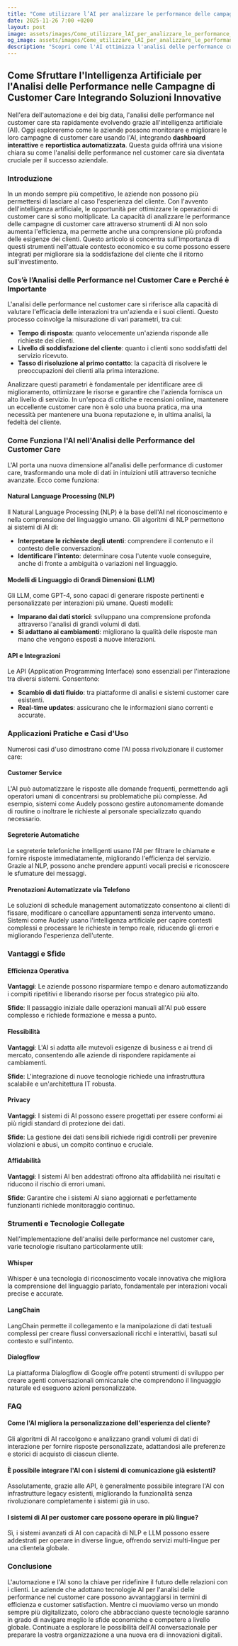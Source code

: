 ```yaml
---
title: "Come utilizzare l’AI per analizzare le performance delle campagne di customer care"
date: 2025-11-26 7:00 +0200
layout: post
image: assets/images/Come_utilizzare_lAI_per_analizzare_le_performance_delle_campagne_di_customer_care.jpg
og_image: assets/images/Come_utilizzare_lAI_per_analizzare_le_performance_delle_campagne_di_customer_care.jpg
description: "Scopri come l'AI ottimizza l'analisi delle performance customer care con dashboard interattive e reportistica automatizzata, rivoluzionando il tuo approccio!"
---
```


## Come Sfruttare l'Intelligenza Artificiale per l'Analisi delle Performance nelle Campagne di Customer Care Integrando Soluzioni Innovative

Nell'era dell'automazione e dei big data, l'analisi delle performance nel customer care sta rapidamente evolvendo grazie all'intelligenza artificiale (AI). Oggi esploreremo come le aziende possono monitorare e migliorare le loro campagne di customer care usando l'AI, integrando **dashboard interattive** e **reportistica automatizzata**. Questa guida offrirà una visione chiara su come l'analisi delle performance nel customer care sia diventata cruciale per il successo aziendale.

### Introduzione

In un mondo sempre più competitivo, le aziende non possono più permettersi di lasciare al caso l'esperienza del cliente. Con l'avvento dell'intelligenza artificiale, le opportunità per ottimizzare le operazioni di customer care si sono moltiplicate. La capacità di analizzare le performance delle campagne di customer care attraverso strumenti di AI non solo aumenta l'efficienza, ma permette anche una comprensione più profonda delle esigenze dei clienti. Questo articolo si concentra sull'importanza di questi strumenti nell'attuale contesto economico e su come possono essere integrati per migliorare sia la soddisfazione del cliente che il ritorno sull'investimento.

### Cos’è l’Analisi delle Performance nel Customer Care e Perché è Importante

L'analisi delle performance nel customer care si riferisce alla capacità di valutare l'efficacia delle interazioni tra un'azienda e i suoi clienti. Questo processo coinvolge la misurazione di vari parametri, tra cui:

- **Tempo di risposta**: quanto velocemente un'azienda risponde alle richieste dei clienti.
- **Livello di soddisfazione del cliente**: quanto i clienti sono soddisfatti del servizio ricevuto.
- **Tasso di risoluzione al primo contatto**: la capacità di risolvere le preoccupazioni dei clienti alla prima interazione.

Analizzare questi parametri è fondamentale per identificare aree di miglioramento, ottimizzare le risorse e garantire che l'azienda fornisca un alto livello di servizio. In un'epoca di critiche e recensioni online, mantenere un eccellente customer care non è solo una buona pratica, ma una necessità per mantenere una buona reputazione e, in ultima analisi, la fedeltà del cliente.

### Come Funziona l'AI nell'Analisi delle Performance del Customer Care

L'AI porta una nuova dimensione all'analisi delle performance di customer care, trasformando una mole di dati in intuizioni utili attraverso tecniche avanzate. Ecco come funziona:

#### Natural Language Processing (NLP)

Il Natural Language Processing (NLP) è la base dell'AI nel riconoscimento e nella comprensione del linguaggio umano. Gli algoritmi di NLP permettono ai sistemi di AI di:

- **Interpretare le richieste degli utenti**: comprendere il contenuto e il contesto delle conversazioni.
- **Identificare l'intento**: determinare cosa l'utente vuole conseguire, anche di fronte a ambiguità o variazioni nel linguaggio.

#### Modelli di Linguaggio di Grandi Dimensioni (LLM)

Gli LLM, come GPT-4, sono capaci di generare risposte pertinenti e personalizzate per interazioni più umane. Questi modelli:

- **Imparano dai dati storici**: sviluppano una comprensione profonda attraverso l'analisi di grandi volumi di dati.
- **Si adattano ai cambiamenti**: migliorano la qualità delle risposte man mano che vengono esposti a nuove interazioni.

#### API e Integrazioni

Le API (Application Programming Interface) sono essenziali per l'interazione tra diversi sistemi. Consentono:

- **Scambio di dati fluido**: tra piattaforme di analisi e sistemi customer care esistenti.
- **Real-time updates**: assicurano che le informazioni siano correnti e accurate.

### Applicazioni Pratiche e Casi d'Uso

Numerosi casi d'uso dimostrano come l'AI possa rivoluzionare il customer care:

#### Customer Service

L'AI può automatizzare le risposte alle domande frequenti, permettendo agli operatori umani di concentrarsi su problematiche più complesse. Ad esempio, sistemi come Audely possono gestire autonomamente domande di routine o inoltrare le richieste al personale specializzato quando necessario.

#### Segreterie Automatiche

Le segreterie telefoniche intelligenti usano l'AI per filtrare le chiamate e fornire risposte immediatamente, migliorando l'efficienza del servizio. Grazie al NLP, possono anche prendere appunti vocali precisi e riconoscere le sfumature dei messaggi.

#### Prenotazioni Automatizzate via Telefono

Le soluzioni di schedule management automatizzato consentono ai clienti di fissare, modificare o cancellare appuntamenti senza intervento umano. Sistemi come Audely usano l'intelligenza artificiale per capire contesti complessi e processare le richieste in tempo reale, riducendo gli errori e migliorando l'esperienza dell'utente.

### Vantaggi e Sfide

#### Efficienza Operativa

**Vantaggi**: Le aziende possono risparmiare tempo e denaro automatizzando i compiti ripetitivi e liberando risorse per focus strategico più alto.

**Sfide**: Il passaggio iniziale dalle operazioni manuali all'AI può essere complesso e richiede formazione e messa a punto.

#### Flessibilità

**Vantaggi**: L'AI si adatta alle mutevoli esigenze di business e ai trend di mercato, consentendo alle aziende di rispondere rapidamente ai cambiamenti.

**Sfide**: L'integrazione di nuove tecnologie richiede una infrastruttura scalabile e un'architettura IT robusta.

#### Privacy

**Vantaggi**: I sistemi di AI possono essere progettati per essere conformi ai più rigidi standard di protezione dei dati.

**Sfide**: La gestione dei dati sensibili richiede rigidi controlli per prevenire violazioni e abusi, un compito continuo e cruciale.

#### Affidabilità

**Vantaggi**: I sistemi AI ben addestrati offrono alta affidabilità nei risultati e riducono il rischio di errori umani.

**Sfide**: Garantire che i sistemi AI siano aggiornati e perfettamente funzionanti richiede monitoraggio continuo.

### Strumenti e Tecnologie Collegate

Nell'implementazione dell'analisi delle performance nel customer care, varie tecnologie risultano particolarmente utili:

#### Whisper

Whisper è una tecnologia di riconoscimento vocale innovativa che migliora la comprensione del linguaggio parlato, fondamentale per interazioni vocali precise e accurate.

#### LangChain

LangChain permette il collegamento e la manipolazione di dati testuali complessi per creare flussi conversazionali ricchi e interattivi, basati sul contesto e sull'intento.

#### Dialogflow

La piattaforma Dialogflow di Google offre potenti strumenti di sviluppo per creare agenti conversazionali omnicanale che comprendono il linguaggio naturale ed eseguono azioni personalizzate.

### FAQ

#### Come l'AI migliora la personalizzazione dell'esperienza del cliente?

Gli algoritmi di AI raccolgono e analizzano grandi volumi di dati di interazione per fornire risposte personalizzate, adattandosi alle preferenze e storici di acquisto di ciascun cliente.

#### È possibile integrare l'AI con i sistemi di comunicazione già esistenti?

Assolutamente, grazie alle API, è generalmente possibile integrare l'AI con infrastrutture legacy esistenti, migliorando la funzionalità senza rivoluzionare completamente i sistemi già in uso.

#### I sistemi di AI per customer care possono operare in più lingue?

Sì, i sistemi avanzati di AI con capacità di NLP e LLM possono essere addestrati per operare in diverse lingue, offrendo servizi multi-lingue per una clientela globale.

### Conclusione

L'automazione e l'AI sono la chiave per ridefinire il futuro delle relazioni con i clienti. Le aziende che adottano tecnologie AI per l'analisi delle performance nel customer care possono avvantaggiarsi in termini di efficienza e customer satisfaction. Mentre ci muoviamo verso un mondo sempre più digitalizzato, coloro che abbracciano queste tecnologie saranno in grado di navigare meglio le sfide economiche e competere a livello globale. Continuate a esplorare le possibilità dell'AI conversazionale per preparare la vostra organizzazione a una nuova era di innovazioni digitali.